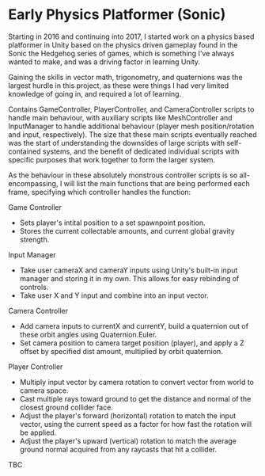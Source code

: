 # Early Physics Platformer (Sonic)

Starting in 2016 and continuing into 2017, I started work on a physics based platformer in Unity based on the physics driven gameplay found in the Sonic the Hedgehog series of games, which is something I've always wanted to make, and was a driving factor in learning Unity.

Gaining the skills in vector math, trigonometry, and quaternions was the largest hurdle in this project, as these were things I had very limited knowledge of going in, and required a lot of learning.

Contains GameController, PlayerController, and CameraController scripts to handle main behaviour, with auxiliary scripts like MeshController and InputManager to handle additional behaviour (player mesh position/rotation and input, respectively). The size that these main scripts eventually reached was the start of understanding the downsides of large scripts with self-contained systems, and the benefit of dedicated individual scripts with specific purposes that work together to form the larger system.

As the behaviour in these absolutely monstrous controller scripts is so all-encompassing, I will list the main functions that are being performed each frame, specifying which controller handles the function:

Game Controller
- Sets player's intital position to a set spawnpoint position.
- Stores the current collectable amounts, and current global gravity strength.

Input Manager
- Take user cameraX and cameraY inputs using Unity's built-in input manager and storing it in my own. This allows for easy rebinding of controls.
- Take user X and Y input and combine into an input vector.

Camera Controller
- Add camera inputs to currentX and currentY, build a quaternion out of these orbit angles using Quaternion.Euler.
- Set camera position to camera target position (player), and apply a Z offset by specified dist amount, multiplied by orbit quaternion.

Player Controller
- Multiply input vector by camera rotation to convert vector from world to camera space.
- Cast multiple rays toward ground to get the distance and normal of the closest ground collider face.
- Adjust the player's forward (horizontal) rotation to match the input vector, using the current speed as a factor for how fast the rotation will be applied.
- Adjust the player's upward (vertical) rotation to match the average ground normal acquired from any raycasts that hit a collider.

TBC
